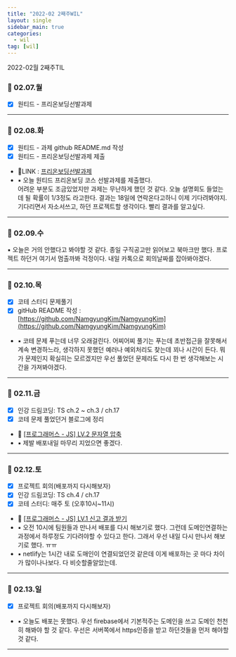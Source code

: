 ```yaml
---
title: "2022-02 2째주WIL"
layout: single
sidebar_main: true
categories:
  - wil
tag: [wil]
---
```


2022-02월 2째주TIL

### 📆 02.07.월

- [x] 원티드 - 프리온보딩선발과제

---

### 📆 02.08.화

- [x] 원티드 - 과제 github README.md 작성
- [x] 원티드 - 프리온보딩선발과제 제출
- 🔗LINK : [프리온보딩선발과제](https://github.com/NamgyungKim/wanted_pre_onboarding)
- ▪ 오늘 원티드 프리온보딩 코스 선발과제를 제출했다. <br>
  어려운 부분도 조금있었지만 과제는 무난하게 했던 것 같다.
  오늘 설명회도 들었는데 될 확률이 1/3정도 라고한다. 결과는 18일에 연락온다고하니 이제 기다려봐야지.
  기다리면서 자소서쓰고, 하던 프로젝트할 생각이다. 빨리 결과를 알고싶다.

---

### 📆 02.09.수

▪ 오늘은 거의 안했다고 봐야할 것 같다. 종일 구직공고만 읽어보고 북마크만 했다.
프로젝트 하던거 여기서 멈출까봐 걱정이다. 내일 카톡으로 회의날짜를 잡아봐야겠다.

---

### 📆 02.10.목

- [x] 코테 스터디 문제풀기
- [x] gitHub README 작성 : [https://github.com/NamgyungKim/NamgyungKim](https://github.com/NamgyungKim/NamgyungKim)
- ▪ 코테 문제 푸는데 너무 오래걸린다.
  어찌어찌 풀기는 푸는데 초반접근을 잘못해서 계속 변경하느라, 생각하지 못했던 예러나 예외처리도 찾는데 꾀나 시간이 든다. 뭐가 문제인지 확실히는 모르겠지만 우선 풀었던 문제라도 다시 한 번 생각해보는 시간을 가져봐야겠다.

---

### 📆 02.11.금

- [x] 인강 드림코딩: TS ch.2 ~ ch.3 / ch.17
- [x] 코테 문제 풀었던거 블로그에 정리
- 🔗 [[프로그래머스 - JS] LV.2 문자열 압축](https://namgyungkim.github.io/coding-test/2022_02_11_coding_test/)
- ▪ 제발 배포내일 마무리 지었으면 좋겠다.

---

### 📆 02.12.토

- [x] 프로젝트 회의(배포까지 다시해보자)
- [x] 인강 드림코딩: TS ch.4 / ch.17
- [x] 코테 스터디: 매주 토 (오후10시~11시)
- 🔗 [[프로그래머스 - JS] LV.1 신고 결과 받기](https://namgyungkim.github.io/coding-test/2022_02_12_coding_test/)
- ▪ 오전 10시에 팀원들과 만나서 배포를 다시 해보기로 했다. 그런데 도메인연결하는 과정에서 하루정도 기다려야할 수 있다고 한다. 그래서 우선 내일 다시 만나서 해보기로 했다. ㅠㅠ
- ▪ netlify는 1시간 내로 도매인이 연결되었던것 같은데 이게 배포하는 곳 마다 차이가 많이나나보다. 다 비슷할줄알았는데.

---

### 📆 02.13.일

- [x] 프로젝트 회의(배포까지 다시해보자)
- ▪ 오늘도 배포는 못했다. 우선 firebase에서 기본적주는 도메인을 쓰고 도메인 천천히 해봐야 할 것 같다.
  우선은 서버쪽에서 https인증을 받고 하던것들을 먼저 해야할 것 같다.

---

<br /><br /><br /><br />

<br /><br /><br /><br />
